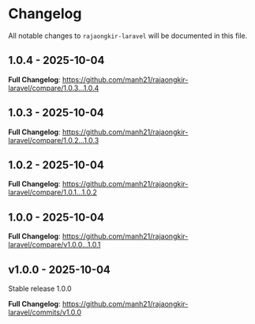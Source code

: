 # Changelog

All notable changes to `rajaongkir-laravel` will be documented in this file.

## 1.0.4 - 2025-10-04

**Full Changelog**: https://github.com/manh21/rajaongkir-laravel/compare/1.0.3...1.0.4

## 1.0.3 - 2025-10-04

**Full Changelog**: https://github.com/manh21/rajaongkir-laravel/compare/1.0.2...1.0.3

## 1.0.2 - 2025-10-04

**Full Changelog**: https://github.com/manh21/rajaongkir-laravel/compare/1.0.1...1.0.2

## 1.0.0 - 2025-10-04

**Full Changelog**: https://github.com/manh21/rajaongkir-laravel/compare/v1.0.0...1.0.1

## v1.0.0 - 2025-10-04

Stable release 1.0.0

**Full Changelog**: https://github.com/manh21/rajaongkir-laravel/commits/v1.0.0

